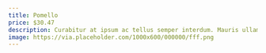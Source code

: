 ```yaml
---
title: Pomello
price: $30.47
description: Curabitur at ipsum ac tellus semper interdum. Mauris ullamcorper purus sit amet nulla. Quisque arcu libero, rutrum ac, lobortis vel, dapibus at, diam.
image: https://via.placeholder.com/1000x600/000000/fff.png
---
```


